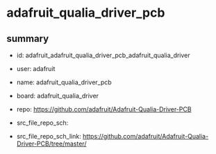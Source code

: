 # adafruit_qualia_driver_pcb
 
## summary 
* id: adafruit_adafruit_qualia_driver_pcb_adafruit_qualia_driver
* user: adafruit
* name: adafruit_qualia_driver_pcb
* board: adafruit_qualia_driver
* repo: https://github.com/adafruit/Adafruit-Qualia-Driver-PCB



* src_file_repo_sch: 
* src_file_repo_sch_link: https://github.com/adafruit/Adafruit-Qualia-Driver-PCB/tree/master/




